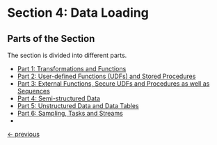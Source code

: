# Section 4: Data Loading

## Parts of the Section
The section is divided into different parts.

* [Part 1: Transformations and Functions](notes_section04part01.md)
* [Part 2: User-defined Functions (UDFs) and Stored Procedures](notes_section04part02.md)
* [Part 3: External Functions, Secure UDFs and Procedures as well as Sequences](notes_section04part03.md)
* [Part 4: Semi-structured Data](notes_section04part04.md)
* [Part 5: Unstructured Data and Data Tables](notes_section04part05.md)
* [Part 6: Sampling, Tasks and Streams](notes_section04part06.md)
* 

[<- previous](../README.md)